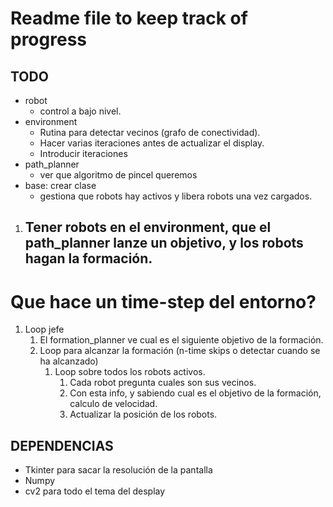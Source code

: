 # Readme file to keep track of progress

## TODO

- robot
  - control a bajo nivel.
- environment
  - Rutina para detectar vecinos (grafo de conectividad).
  - Hacer varias iteraciones antes de actualizar el display.
  - Introducir iteraciones
- path_planner
  - ver que algoritmo de pincel queremos
- base: crear clase
  - gestiona que robots hay activos y libera robots una vez cargados.


1. Tener robots en el environment, que el path_planner lanze un objetivo, y los robots hagan la formación.
    - 

# Que hace un time-step del entorno?

1. Loop jefe
   1. El formation_planner ve cual es el siguiente objetivo de la formación.
   2. Loop para alcanzar la formación (n-time skips o detectar cuando se ha alcanzado)
      1. Loop sobre todos los robots activos.
         1. Cada robot pregunta cuales son sus vecinos.
         2. Con esta info, y sabiendo cual es el objetivo de la formación, calculo de velocidad.
         3. Actualizar la posición de los robots.

## DEPENDENCIAS

- Tkinter para sacar la resolución de la pantalla
- Numpy
- cv2 para todo el tema del desplay